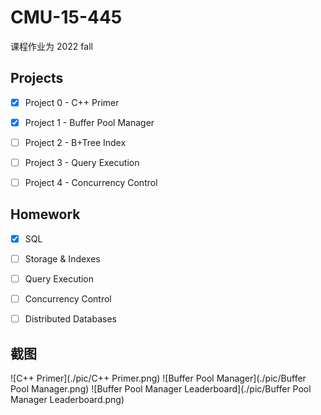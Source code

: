 # CMU-15-445

课程作业为 2022 fall

## Projects

- [x] Project 0 - C++ Primer

- [x] Project 1 - Buffer Pool Manager

- [ ] Project 2 - B+Tree Index

- [ ] Project 3 - Query Execution

- [ ] Project 4 - Concurrency Control

## Homework

- [x] SQL

- [ ] Storage & Indexes

- [ ] Query Execution

- [ ] Concurrency Control

- [ ] Distributed Databases

## 截图

![C++ Primer](./pic/C++ Primer.png)
![Buffer Pool Manager](./pic/Buffer Pool Manager.png)
![Buffer Pool Manager Leaderboard](./pic/Buffer Pool Manager Leaderboard.png)
